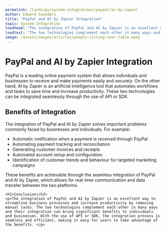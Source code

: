 ```yaml
---
permalink: /landings/system-integrations/paypal/ai-by-zapier
author: Edward Saunders
title: "PayPal and AI by Zapier Integration"
topic: System Integration
leadhead: "The integration of PayPal and AI by Zapier is an excellent way to streamline business processes and increase productivity by removing manual tasks"
leadtext: "The two technologies complement each other in many ways and their integration can bring significant benefits to individuals and businesses. With the use of API or SDK, the integration process is seamless and efficient, making it easy for users to take advantage of the benefits."
image: /assets/images/articles/people-sitting-near-table.webp
---
```

<div class="arttext">	<h1>PayPal and AI by Zapier Integration</h1>
	<p>PayPal is a leading online payment system that allows individuals and businesses to receive and make payments easily and securely. On the other hand, AI by Zapier is an artificial intelligence tool that automates workflows and tasks to save time and increase productivity. These two technologies can be integrated seamlessly through the use of API or SDK. </p>
	<h2>Benefits of Integration</h2>
	<p>The integration of PayPal and AI by Zapier solves important problems commonly faced by businesses and individuals. For example:</p>
	<ul>
		<li>Automatic notification when a payment is received through PayPal</li>
		<li>Automating payment tracking and reconciliation</li>
		<li>Generating customer invoices and receipts</li>
		<li>Automated account setup and configuration</li>
		<li>Identification of customer trends and behaviour for targeted marketing campaigns</li>
	</ul>
	<p>These benefits are achievable through the seamless integration of PayPal and AI by Zapier, which allows for real-time communication and data transfer between the two platforms.</p>

	<h2>Conclusion</h2>
	<p>The integration of PayPal and AI by Zapier is an excellent way to streamline business processes and increase productivity by removing manual tasks. The two technologies complement each other in many ways and their integration can bring significant benefits to individuals and businesses. With the use of API or SDK, the integration process is seamless and efficient, making it easy for users to take advantage of the benefits. </p>
</div>